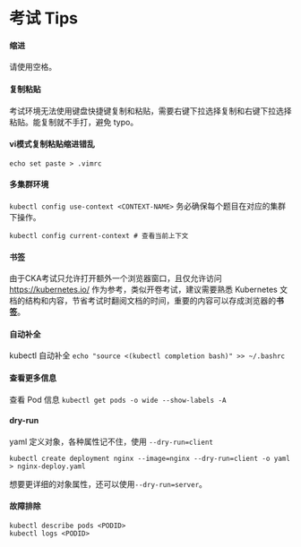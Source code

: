 # 考试 Tips
 
 
#### 缩进

请使用空格。

#### 复制粘贴

考试环境无法使用键盘快捷键复制和粘贴，需要右键下拉选择复制和右键下拉选择粘贴。能复制就不手打，避免 typo。


#### vi模式复制粘贴缩进错乱

```shell
echo set paste > .vimrc
```

#### 多集群环境

`kubectl config use-context <CONTEXT-NAME>` 务必确保每个题目在对应的集群下操作。

```shell
kubectl config current-context # 查看当前上下文
```

#### 书签

由于CKA考试只允许打开额外一个浏览器窗口，且仅允许访问 https://kubernetes.io/ 作为参考，类似开卷考试，建议需要熟悉 Kubernetes 文档的结构和内容，节省考试时翻阅文档的时间，重要的内容可以存成浏览器的**书签**。

#### 自动补全

kubectl 自动补全 `echo "source <(kubectl completion bash)" >> ~/.bashrc`

#### 查看更多信息

查看 Pod 信息 `kubectl get pods -o wide --show-labels -A`

#### dry-run

yaml 定义对象，各种属性记不住，使用 `--dry-run=client` 

```shell
kubectl create deployment nginx --image=nginx --dry-run=client -o yaml > nginx-deploy.yaml
```

想要更详细的对象属性，还可以使用`--dry-run=server`。

#### 故障排除

```shell
kubectl describe pods <PODID>
kubectl logs <PODID>
```


